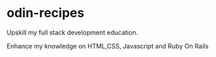 # odin-recipes

Upskill my full stack development education.

Enhance my knowledge on HTML,CSS, Javascript and Ruby On Rails